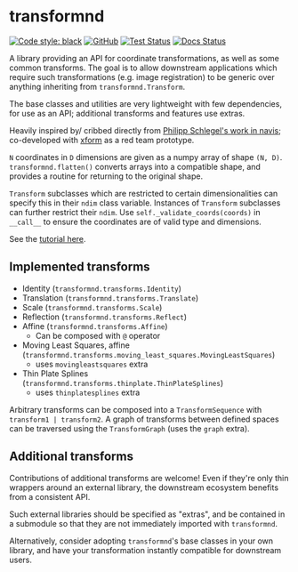 # transformnd

[![Code style: black](https://img.shields.io/badge/code%20style-black-000000.svg)](https://github.com/psf/black)
[![GitHub](https://img.shields.io/github/license/clbarnes/transformnd)](https://github.com/clbarnes/transformnd/blob/main/LICENSE)
[![Test Status](https://img.shields.io/github/workflow/status/clbarnes/transformnd/ci)](https://github.com/clbarnes/transformnd/actions/workflows/ci.yaml)
[![Docs Status](https://img.shields.io/github/workflow/status/clbarnes/transformnd/docs?label=docs)](https://clbarnes.github.io/transformnd/)

A library providing an API for coordinate transformations,
as well as some common transforms.
The goal is to allow downstream applications which require such transformations
(e.g. image registration) to be generic over anything inheriting from `transformnd.Transform`.

The base classes and utilities are very lightweight with few dependencies, for use as an API; additional transforms and features use extras.

Heavily inspired by/ cribbed directly from
[Philipp Schlegel's work in navis](https://github.com/schlegelp/navis/tree/master/navis/transforms);
co-developed with [xform](https://github.com/schlegelp/xform/) as a red team prototype.

`N` coordinates in `D` dimensions are given as a numpy array of shape `(N, D)`.
`transformnd.flatten()` converts arrays into a compatible shape,
and provides a routine for returning to the original shape.

`Transform` subclasses which are restricted to certain dimensionalities
can specify this in their `ndim` class variable.
Instances of `Transform` subclasses can further restrict their `ndim`.
Use `self._validate_coords(coords)` in `__call__` to ensure the coordinates
are of valid type and dimensions.

See the [tutorial here](https://github.com/clbarnes/transformnd/blob/main/examples/tutorial.ipynb).

## Implemented transforms

- Identity (`transformnd.transforms.Identity`)
- Translation (`transformnd.transforms.Translate`)
- Scale (`transformnd.transforms.Scale`)
- Reflection (`transformnd.transforms.Reflect`)
- Affine (`transformnd.transforms.Affine`)
  - Can be composed with `@` operator
- Moving Least Squares, affine (`transformnd.transforms.moving_least_squares.MovingLeastSquares`)
  - uses `movingleastsquares` extra
- Thin Plate Splines (`transformnd.transforms.thinplate.ThinPlateSplines`)
  - uses `thinplatesplines` extra

Arbitrary transforms can be composed into a `TransformSequence` with `transform1 | transform2`.
A graph of transforms between defined spaces can be traversed using the `TransformGraph` (uses the `graph` extra).

## Additional transforms

Contributions of additional transforms are welcome!
Even if they're only thin wrappers around an external library,
the downstream ecosystem benefits from a consistent API.

Such external libraries should be specified as "extras",
and be contained in a submodule so that they are not immediately imported
with `transformnd`.

Alternatively, consider adopting `transformnd`'s base classes in your own library,
and have your transformation instantly compatible for downstream users.
